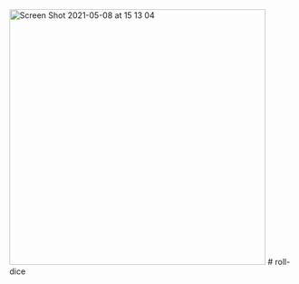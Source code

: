 <img width="452" alt="Screen Shot 2021-05-08 at 15 13 04" src="https://user-images.githubusercontent.com/8599551/117542300-fc5ec780-b00f-11eb-973a-3fa8028f8deb.png">
# roll-dice
